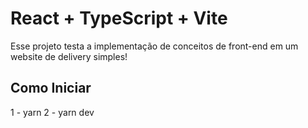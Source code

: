 # React + TypeScript + Vite

Esse projeto testa a implementação de conceitos de front-end em um website de delivery simples!

## Como Iniciar

1 - yarn
2 - yarn dev